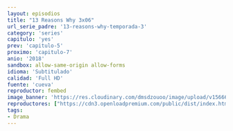 ```yaml
---
layout: episodios
title: "13 Reasons Why 3x06"
url_serie_padre: '13-reasons-why-temporada-3'
category: 'series'
capitulo: 'yes'
prev: 'capitulo-5'
proximo: 'capitulo-7'
anio: '2018'
sandbox: allow-same-origin allow-forms
idioma: 'Subtitulado'
calidad: 'Full HD'
fuente: 'cueva'
reproductor: fembed
image_banner: 'https://res.cloudinary.com/dmsdzouoo/image/upload/v1566688006/13reasonswhyseason3-min_fwmlxz.jpg'
reproductores: ["https://cdn3.openloadpremium.com/public/dist/index.html?id=adc802efe0308a5a9ccb08d4c63c94f6"]
tags:
- Drama
---
```













